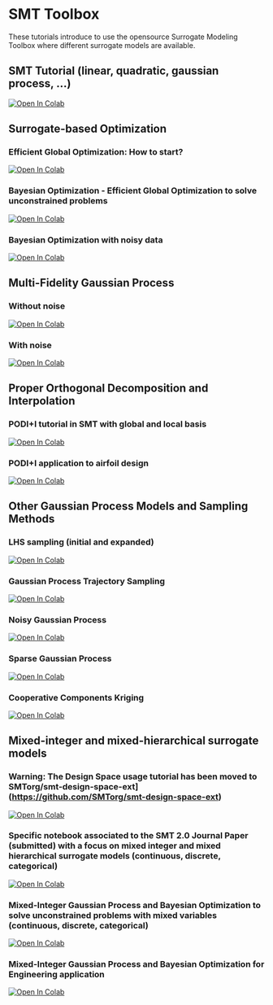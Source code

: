 # SMT Toolbox

These tutorials introduce to use the opensource Surrogate Modeling Toolbox where different surrogate models are available.

## SMT Tutorial (linear, quadratic, gaussian process, ...)

[![Open In Colab](https://colab.research.google.com/assets/colab-badge.svg)](https://colab.research.google.com/github/SMTorg/smt/blob/master/tutorial/SMT_Tutorial.ipynb)


## Surrogate-based Optimization

### Efficient Global Optimization: How to start?

[![Open In Colab](https://colab.research.google.com/assets/colab-badge.svg)](https://colab.research.google.com/github/SMTorg/smt/blob/master/tutorial/SBO/SMT_SBO_EGO_Educational.ipynb)

### Bayesian Optimization - Efficient Global Optimization to solve unconstrained problems

[![Open In Colab](https://colab.research.google.com/assets/colab-badge.svg)](https://colab.research.google.com/github/SMTorg/smt/blob/master/tutorial/SBO/SMT_EGO_application.ipynb)

### Bayesian Optimization with noisy data

[![Open In Colab](https://colab.research.google.com/assets/colab-badge.svg)](https://colab.research.google.com/github/SMTorg/smt/blob/master/tutorial/SBO/SMT_EGO_noisyGP.ipynb)


## Multi-Fidelity Gaussian Process

### Without noise

[![Open In Colab](https://colab.research.google.com/assets/colab-badge.svg)](https://colab.research.google.com/github/SMTorg/smt/blob/master/tutorial/MFK/SMT_MFK_tutorial.ipynb)

### With noise

[![Open In Colab](https://colab.research.google.com/assets/colab-badge.svg)](https://colab.research.google.com/github/SMTorg/smt/blob/master/tutorial/MFK/SMT_MFK_Noise.ipynb)


## Proper Orthogonal Decomposition and Interpolation

### PODI+I tutorial in SMT with global and local basis

[![Open In Colab](https://colab.research.google.com/assets/colab-badge.svg)](https://colab.research.google.com/github/SMTorg/smt/blob/master/tutorial/PODI/SMT_PODI_tutorial.ipynb)

### PODI+I application to airfoil design

[![Open In Colab](https://colab.research.google.com/assets/colab-badge.svg)](https://colab.research.google.com/github/SMTorg/smt/blob/master/tutorial/PODI/SMT_PODI_Airfoil.ipynb)


## Other Gaussian Process Models and Sampling Methods

### LHS sampling (initial and expanded)

[![Open In Colab](https://colab.research.google.com/assets/colab-badge.svg)](https://colab.research.google.com/github/SMTorg/smt/blob/master/tutorial/Misc/SMT_ExpandedLHS.ipynb)

### Gaussian Process Trajectory Sampling

[![Open In Colab](https://colab.research.google.com/assets/colab-badge.svg)](https://colab.research.google.com/github/SMTorg/smt/blob/master/tutorial/Misc/SMT_GP_Sampling.ipynb)

### Noisy Gaussian Process

[![Open In Colab](https://colab.research.google.com/assets/colab-badge.svg)](https://colab.research.google.com/github/SMTorg/smt/blob/master/tutorial/Misc/SMT_Noise.ipynb)

### Sparse Gaussian Process

[![Open In Colab](https://colab.research.google.com/assets/colab-badge.svg)](https://colab.research.google.com/github/SMTorg/smt/blob/master/tutorial/Misc/SMT_SGP_analytic.ipynb)

### Cooperative Components Kriging

[![Open In Colab](https://colab.research.google.com/assets/colab-badge.svg)](https://colab.research.google.com/github/SMTorg/smt/blob/master/tutorial/Misc/SMT_CoopCompKRG.ipynb)

## Mixed-integer and mixed-hierarchical surrogate models

### Warning: The Design Space usage tutorial has been moved to SMTorg/smt-design-space-ext](https://github.com/SMTorg/smt-design-space-ext)

[![Open In Colab](https://colab.research.google.com/assets/colab-badge.svg)](https://colab.research.google.com/github/SMTorg//smt-design-space-ext/blob/main/smt_design_space/SMT_DesignSpace_example.ipynb)

### Specific notebook associated to the SMT 2.0 Journal Paper (submitted) with a focus on mixed integer and mixed hierarchical surrogate models (continuous, discrete, categorical)

[![Open In Colab](https://colab.research.google.com/assets/colab-badge.svg)](https://colab.research.google.com/github/SMTorg/smt/blob/master/tutorial/MixedInteger/RunTestCases_Paper_SMT_v2.ipynb)

### Mixed-Integer Gaussian Process and Bayesian Optimization to solve unconstrained problems with mixed variables (continuous, discrete, categorical)

[![Open In Colab](https://colab.research.google.com/assets/colab-badge.svg)](https://colab.research.google.com/github/SMTorg/smt/blob/master/tutorial/MixedInteger/SMT_MixedInteger.ipynb)

### Mixed-Integer Gaussian Process and Bayesian Optimization for Engineering application

[![Open In Colab](https://colab.research.google.com/assets/colab-badge.svg)](https://colab.research.google.com/github/SMTorg/smt/blob/master/tutorial/MixedInteger/SMT_MixedInteger_Engineering_applications.ipynb)
